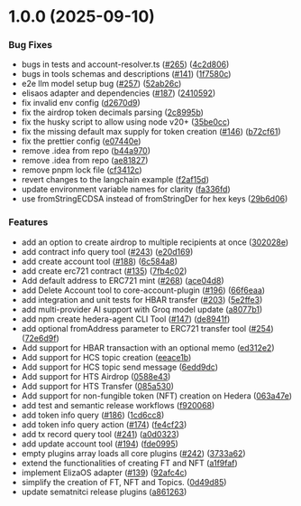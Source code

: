 # 1.0.0 (2025-09-10)


### Bug Fixes

* bugs in tests and account-resolver.ts ([#265](https://github.com/mmalik-al/hedera-agent-kit/issues/265)) ([4c2d806](https://github.com/mmalik-al/hedera-agent-kit/commit/4c2d8066e7b161a8e5a0a033bab32381a467a09a))
* bugs in tools schemas and descriptions ([#141](https://github.com/mmalik-al/hedera-agent-kit/issues/141)) ([1f7580c](https://github.com/mmalik-al/hedera-agent-kit/commit/1f7580cd98ca15833d10ae54688db508b7960768))
* e2e llm model setup bug ([#257](https://github.com/mmalik-al/hedera-agent-kit/issues/257)) ([52ab26c](https://github.com/mmalik-al/hedera-agent-kit/commit/52ab26ca46f42a4eb3287e660d09c4fe960bf987))
* elisaos adapter and dependencies ([#187](https://github.com/mmalik-al/hedera-agent-kit/issues/187)) ([2410592](https://github.com/mmalik-al/hedera-agent-kit/commit/241059278b59dfd67f1f9bf571d320e520b932b8))
* fix invalid env config ([d2670d9](https://github.com/mmalik-al/hedera-agent-kit/commit/d2670d9117afacbe8e47c3ce05e0847d3fe56510))
* fix the airdrop token decimals parsing ([2c8995b](https://github.com/mmalik-al/hedera-agent-kit/commit/2c8995bb81792cd4929c3c0193495ee2b887039d))
* fix the husky script to allow using node v20+ ([35be0cc](https://github.com/mmalik-al/hedera-agent-kit/commit/35be0ccb28d9e3eeb5d5320e934962f3353f9677))
* fix the missing default max supply for token creation ([#146](https://github.com/mmalik-al/hedera-agent-kit/issues/146)) ([b72cf61](https://github.com/mmalik-al/hedera-agent-kit/commit/b72cf615cded50f36e10e412b59b83acdab5de5a))
* fix the prettier config ([e07440e](https://github.com/mmalik-al/hedera-agent-kit/commit/e07440e413c6d3dcb965787ec191e4bed6d961fd))
* remove .idea from repo ([b44a970](https://github.com/mmalik-al/hedera-agent-kit/commit/b44a970986084135f0ebe7caf6374f8b6ca97200))
* remove .idea from repo ([ae81827](https://github.com/mmalik-al/hedera-agent-kit/commit/ae818277aa412837f48f0f5cfdfd3a47122ea99a))
* remove pnpm lock file ([cf3412c](https://github.com/mmalik-al/hedera-agent-kit/commit/cf3412c985cdff5550d05a92c79e2112742903d7))
* revert changes to the langchain example ([f2af15d](https://github.com/mmalik-al/hedera-agent-kit/commit/f2af15db558196e2aface6c3280e3e0d4927b422))
* update environment variable names for clarity ([fa336fd](https://github.com/mmalik-al/hedera-agent-kit/commit/fa336fd179b107e8325b9a05cb342f8af83e14d0))
* use fromStringECDSA instead of fromStringDer for hex keys ([29b6d06](https://github.com/mmalik-al/hedera-agent-kit/commit/29b6d0672d7f03721766096e11eb276bd2a3be16))


### Features

* add an option to create airdrop to multiple recipients at once ([302028e](https://github.com/mmalik-al/hedera-agent-kit/commit/302028ea4ed2b9587e50638bee9295441740fe74))
* add contract info query tool ([#243](https://github.com/mmalik-al/hedera-agent-kit/issues/243)) ([e20d169](https://github.com/mmalik-al/hedera-agent-kit/commit/e20d169725f1234126084590a8063ad89b487b48))
* add create account tool ([#188](https://github.com/mmalik-al/hedera-agent-kit/issues/188)) ([6c584a8](https://github.com/mmalik-al/hedera-agent-kit/commit/6c584a8cee679e909d164af34135f6764490398c))
* add create erc721 contract ([#135](https://github.com/mmalik-al/hedera-agent-kit/issues/135)) ([7fb4c02](https://github.com/mmalik-al/hedera-agent-kit/commit/7fb4c027c55559e0b00c088b6e249add80abde16))
* Add default address to ERC721 mint ([#268](https://github.com/mmalik-al/hedera-agent-kit/issues/268)) ([ace04d8](https://github.com/mmalik-al/hedera-agent-kit/commit/ace04d896f748d6822424524c0ad061b72b224ea))
* add Delete Account tool to core-account-plugin ([#196](https://github.com/mmalik-al/hedera-agent-kit/issues/196)) ([66f6eaa](https://github.com/mmalik-al/hedera-agent-kit/commit/66f6eaa8105beade68c103d379a49c5d61953b4d))
* add integration and unit tests for HBAR transfer ([#203](https://github.com/mmalik-al/hedera-agent-kit/issues/203)) ([5e2ffe3](https://github.com/mmalik-al/hedera-agent-kit/commit/5e2ffe3c2d89584df155a9f6d5697b5cfabcfa85))
* add multi-provider AI support with Groq model update ([a8077b1](https://github.com/mmalik-al/hedera-agent-kit/commit/a8077b176e74a31b9897d895012c0de4296512fa))
* add npm create hedera-agent CLI Tool ([#147](https://github.com/mmalik-al/hedera-agent-kit/issues/147)) ([de8941f](https://github.com/mmalik-al/hedera-agent-kit/commit/de8941f5e6a38b740e866bbd8ac7b781b4f041bc))
* add optional fromAddress parameter to ERC721 transfer tool ([#254](https://github.com/mmalik-al/hedera-agent-kit/issues/254)) ([72e6d9f](https://github.com/mmalik-al/hedera-agent-kit/commit/72e6d9f468a34ee198b2c23d1c03cb626b599167))
* Add support for HBAR transaction with an optional memo ([ed312e2](https://github.com/mmalik-al/hedera-agent-kit/commit/ed312e29b556c18b50a7220c02a8ea6e42a98bed))
* Add support for HCS topic creation ([eeace1b](https://github.com/mmalik-al/hedera-agent-kit/commit/eeace1b0dc25a2c9b33cf2c4eab9d43b6f2bf1d4))
* Add support for HCS topic send message ([6edd9dc](https://github.com/mmalik-al/hedera-agent-kit/commit/6edd9dcddf86c72af41354ac0378d6e850280d16))
* Add support for HTS Airdrop ([0588e43](https://github.com/mmalik-al/hedera-agent-kit/commit/0588e430ca25435fe06d38c951947a96642188f9))
* Add support for HTS Transfer ([085a530](https://github.com/mmalik-al/hedera-agent-kit/commit/085a5305770845d9b09fc3901c64fc8c7c4417f6))
* Add support for non-fungible token (NFT) creation on Hedera ([063a47e](https://github.com/mmalik-al/hedera-agent-kit/commit/063a47ec76974712356a7d1feff3d84e092da579))
* add test and semantic release workflows ([f920068](https://github.com/mmalik-al/hedera-agent-kit/commit/f9200680d987f815a53d891c634c1502544c9c80))
* add token info query ([#186](https://github.com/mmalik-al/hedera-agent-kit/issues/186)) ([1cd6cc8](https://github.com/mmalik-al/hedera-agent-kit/commit/1cd6cc811098105b390468a240de703725b56e7b))
* add token info query action ([#174](https://github.com/mmalik-al/hedera-agent-kit/issues/174)) ([fe4cf23](https://github.com/mmalik-al/hedera-agent-kit/commit/fe4cf23b4003998f1cf824e9b38bc7002e847e25))
* add tx record query tool ([#241](https://github.com/mmalik-al/hedera-agent-kit/issues/241)) ([a0d0323](https://github.com/mmalik-al/hedera-agent-kit/commit/a0d03231b4a86771e2dc7b6d01816bed5bac8ec4))
* add update account tool ([#194](https://github.com/mmalik-al/hedera-agent-kit/issues/194)) ([fde0995](https://github.com/mmalik-al/hedera-agent-kit/commit/fde09958e66733138285814b0a165d92b1012d4d))
* empty plugins array loads all core plugins ([#242](https://github.com/mmalik-al/hedera-agent-kit/issues/242)) ([3733a62](https://github.com/mmalik-al/hedera-agent-kit/commit/3733a6200d316ad7e5341746e9206cf833399119))
* extend the functionalities of creating FT and NFT ([a1f9faf](https://github.com/mmalik-al/hedera-agent-kit/commit/a1f9faf2aefac00f85d35ddef3b4cb609a8e7ae4))
* implement ElizaOS adapter ([#139](https://github.com/mmalik-al/hedera-agent-kit/issues/139)) ([92afc4c](https://github.com/mmalik-al/hedera-agent-kit/commit/92afc4c8c7957ca1c9373a0b43c44d962770ef14))
* simplify the creation of FT, NFT and Topics. ([0d49d85](https://github.com/mmalik-al/hedera-agent-kit/commit/0d49d8559d312e82ee073139dee63059162bcf4c))
* update sematnitci release plugins ([a861263](https://github.com/mmalik-al/hedera-agent-kit/commit/a861263f69dd88be14feafd60f65e7f584dd4e62))
